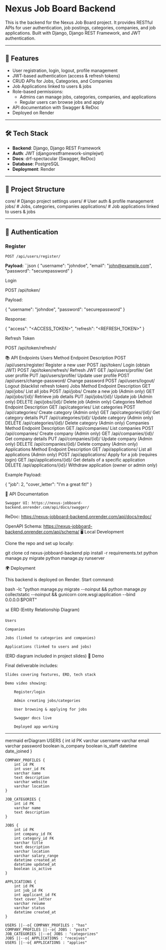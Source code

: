 # Nexus Job Board Backend

This is the backend for the Nexus Job Board project. It provides RESTful APIs for user authentication, job postings, categories, companies, and job applications. Built with Django, Django REST Framework, and JWT authentication.

---

## 🚀 Features

- User registration, login, logout, profile management
- JWT-based authentication (access & refresh tokens)
- CRUD APIs for Jobs, Categories, and Companies
- Job Applications linked to users & jobs
- Role-based permissions:
  - Admins can manage jobs, categories, companies, and applications
  - Regular users can browse jobs and apply
- API documentation with Swagger & ReDoc
- Deployed on Render

---

## 🛠️ Tech Stack

- **Backend**: Django, Django REST Framework
- **Auth**: JWT (djangorestframework-simplejwt)
- **Docs**: drf-spectacular (Swagger, ReDoc)
- **Database**: PostgreSQL
- **Deployment**: Render

---

## 📂 Project Structure

core/ # Django project settings
users/ # User auth & profile management
jobs/ # Jobs, categories, companies
applications/ # Job applications linked to users & jobs


---

## 🔑 Authentication

### Register
`POST /api/users/register/`

**Payload:**
``json
{
  "username": "johndoe",
  "email": "john@example.com",
  "password": "securepassword"
}

Login

POST /api/token/

Payload:

{
  "username": "johndoe",
  "password": "securepassword"
}

Response:

{
  "access": "<ACCESS_TOKEN>",
  "refresh": "<REFRESH_TOKEN>"
}

Refresh Token

POST /api/token/refresh/

📚 API Endpoints
Users
Method	Endpoint	Description
POST	/api/users/register/	Register a new user
POST	/api/token/	Login (obtain JWT)
POST	/api/token/refresh/	Refresh JWT
GET	/api/users/profile/	Get user profile
PUT	/api/users/profile/	Update user profile
POST	/api/users/change-password/	Change password
POST	/api/users/logout/	Logout (blacklist refresh token)
Jobs
Method	Endpoint	Description
GET	/api/jobs/	List all jobs
POST	/api/jobs/	Create a new job (Admin only)
GET	/api/jobs/{id}/	Retrieve job details
PUT	/api/jobs/{id}/	Update job (Admin only)
DELETE	/api/jobs/{id}/	Delete job (Admin only)
Categories
Method	Endpoint	Description
GET	/api/categories/	List categories
POST	/api/categories/	Create category (Admin only)
GET	/api/categories/{id}/	Get category details
PUT	/api/categories/{id}/	Update category (Admin only)
DELETE	/api/categories/{id}/	Delete category (Admin only)
Companies
Method	Endpoint	Description
GET	/api/companies/	List companies
POST	/api/companies/	Create company (Admin only)
GET	/api/companies/{id}/	Get company details
PUT	/api/companies/{id}/	Update company (Admin only)
DELETE	/api/companies/{id}/	Delete company (Admin only)
Applications
Method	Endpoint	Description
GET	/api/applications/	List all applications (Admin only)
POST	/api/applications/	Apply for a job (requires login)
GET	/api/applications/{id}/	Get details of a specific application
DELETE	/api/applications/{id}/	Withdraw application (owner or admin only)

Example Payload:

{
  "job": 2,
  "cover_letter": "I'm a great fit!"
}

📖 API Documentation

    Swagger UI: https://nexus-jobboard-backend.onrender.com/api/docs/swagger/

ReDoc: https://nexus-jobboard-backend.onrender.com/api/docs/redoc/

OpenAPI Schema: https://nexus-jobboard-backend.onrender.com/api/schema/
🖥️ Local Development

Clone the repo and set up locally:

git clone <your-repo-url>
cd nexus-jobboard-backend
pip install -r requirements.txt
python manage.py migrate
python manage.py runserver

🌍 Deployment

This backend is deployed on Render.
Start command:

bash -lc "python manage.py migrate --noinput && python manage.py collectstatic --noinput && gunicorn core.wsgi:application --bind 0.0.0.0:$PORT"

📊 ERD (Entity Relationship Diagram)

    Users

    Companies

    Jobs (linked to categories and companies)

    Applications (linked to users and jobs)

(ERD diagram included in project slides)
🎥 Demo

Final deliverable includes:

    Slides covering features, ERD, tech stack

    Demo video showing:

        Register/login

        Admin creating jobs/categories

        User browsing & applying for jobs

        Swagger docs live

        Deployed app working


---

mermaid
erDiagram
    USERS {
        int id PK
        varchar username
        varchar email
        varchar password
        boolean is_company
        boolean is_staff
        datetime date_joined
    }

    COMPANY_PROFILES {
        int id PK
        int user_id FK
        varchar name
        text description
        varchar website
        varchar location
    }

    JOB_CATEGORIES {
        int id PK
        varchar name
        text description
    }

    JOBS {
        int id PK
        int company_id FK
        int category_id FK
        varchar title
        text description
        varchar location
        varchar salary_range
        datetime created_at
        datetime updated_at
        boolean is_active
    }

    APPLICATIONS {
        int id PK
        int job_id FK
        int applicant_id FK
        text cover_letter
        varchar resume
        varchar status
        datetime created_at
    }

    USERS ||--o{ COMPANY_PROFILES : "has"
    COMPANY_PROFILES ||--o{ JOBS : "posts"
    JOB_CATEGORIES ||--o{ JOBS : "categorizes"
    JOBS ||--o{ APPLICATIONS : "receives"
    USERS ||--o{ APPLICATIONS : "applies"
